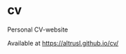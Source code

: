 # cv

Personal CV-website

Available at <a href="https://altrusl.github.io/cv/" target="_blank">https://altrusl.github.io/cv/</a>